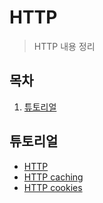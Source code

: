# HTTP

> HTTP 내용 정리
>
> [MDN HTTP 레퍼런스]: https://developer.mozilla.org/en-US/docs/Web/HTTP

## 목차

1. [튜토리얼](#튜토리얼)

## 튜토리얼

- [HTTP](./01_Tutorials/01_Overview.md)
- [HTTP caching](./01_Tutorials/02_HTTPCaching.md)
- [HTTP cookies](./01_Tutorials/03_HTTPCookies.md)

